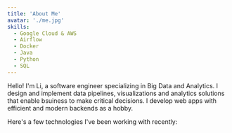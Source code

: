 ```yaml
---
title: 'About Me'
avatar: './me.jpg'
skills:
  - Google Cloud & AWS
  - Airflow
  - Docker
  - Java
  - Python
  - SQL
---
```


Hello! I'm Li, a software engineer specializing in Big Data and Analytics. I design and implement data pipelines, visualizations and analytics solutions that enable bsuiness to make critical decisions. I develop web apps with efficient and modern backends as a hobby.

Here's a few technologies I've been working with recently:
